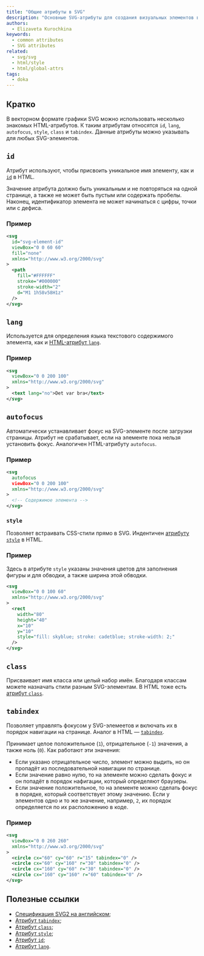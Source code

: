```yaml
---
title: "Общие атрибуты в SVG"
description: "Основные SVG-атрибуты для создания визуальных элементов в вебе."
authors:
  - Elizaveta Kurochkina
keywords:
  - common attributes
  - SVG attributes
related:
  - svg/svg
  - html/style
  - html/global-attrs
tags:
  - doka
---
```


## Кратко

В векторном формате графики SVG можно использовать несколько знакомых HTML-атрибутов. К таким атрибутам относятся `id`, `lang`, `autofocus`, `style`, `class` и `tabindex`. Данные атрибуты можно указывать для любых SVG-элементов.

## `id`

Атрибут используют, чтобы присвоить уникальное имя элементу, как и [`id`](/html/global-attrs/#id) в HTML.

Значение атрибута должно быть уникальным и не повторяться на одной странице, а также не может быть пустым или содержать пробелы. Наконец, идентификатор элемента не может начинаться с цифры, точки или с дефиса.

### Пример

```svg
<svg
  id="svg-element-id"
  viewBox="0 0 60 60"
  fill="none"
  xmlns="http://www.w3.org/2000/svg"
>
  <path
    fill="#FFFFFF"
    stroke="#000000"
    stroke-width="2"
    d="M1 1h58v58H1z"
  />
</svg>
```

## `lang`

Используется для определения языка текстового содержимого элемента, как и [HTML-атрибут `lang`](/html/global-attrs/#lang).

### Пример

```svg
<svg
  viewBox="0 0 200 100"
  xmlns="http://www.w3.org/2000/svg"
>
  <text lang="no">Det var bra</text>
</svg>
```

## `autofocus`

Автоматически устанавливает фокус на SVG-элементе после загрузки страницы. Атрибут не срабатывает, если на элементе пока нельзя установить фокус. Аналогичен HTML-атрибуту `autofocus`.

### Пример

```svg
<svg
  autofocus
  viewBox="0 0 200 100"
  xmlns="http://www.w3.org/2000/svg"
>
  <!-- Содержимое элемента -->
</svg>
```

### `style`

Позволяет встраивать CSS-стили прямо в SVG. Индентичен [атрибуту `style`](/html/global-attrs/#style) в HTML.

### Пример

Здесь в атрибуте `style` указаны значения цветов для заполнения фигуры и для обводки, а также ширина этой обводки.

```svg
<svg
  viewBox="0 0 100 60"
  xmlns="http://www.w3.org/2000/svg"
>
  <rect
    width="80"
    height="40"
    x="10"
    y="10"
    style="fill: skyblue; stroke: cadetblue; stroke-width: 2;"
  />
</svg>
```

## `class`

Присваивает имя класса или целый набор имён. Благодаря классам можете назначать стили разным SVG-элементам. В HTML тоже есть [атрибут `class`](/html/class/).

## `tabindex`

Позволяет управлять фокусом у SVG-элемеетов и включать их в порядок навигации на странице. Аналог в HTML — [`tabindex`](/html/tabindex/).

Принимает целое положительное (`1`), отрицательное (`-1`) значения, а также ноль (`0`). Как работают эти значения:

- Если указано отрицательное число, элемент можно выдить, но он пропадёт из последовательной навигации по странице.
- Если значение равно нулю, то на элементе можно сделать фокус и он попадёт в порядок нафигации, который определяют браузеры.
- Если значение положительное, то на элементе можно сделать фокус в порядке, который соответствует этому значению. Если у элементов одно и то же значение, например, `2`, их порядок определяется по их расположению в коде.

### Пример

```svg
<svg
  viewBox="0 0 260 260"
  xmlns="http://www.w3.org/2000/svg"
>
  <circle cx="60" cy="60" r="15" tabindex="0" />
  <circle cx="60" cy="160" r="30" tabindex="0" />
  <circle cx="160" cy="60" r="30" tabindex="0" />
  <circle cx="160" cy="160" r="60" tabindex="0" />
</svg>
```

## Полезные ссылки

- [Спецификация SVG2 на английском](https://svgwg.org/svg2-draft/struct.html#CommonAttributes);
- [Атрибут `tabindex`](https://developer.mozilla.org/en-US/docs/Web/SVG/Attribute/tabindex);
- [Атрибут `class`](https://developer.mozilla.org/ru/docs/Web/SVG/Attribute/class);
- [Атрибут `style`](https://developer.mozilla.org/en-US/docs/Web/SVG/Attribute/style);
- [Атрибут `id`](https://developer.mozilla.org/ru/docs/Web/SVG/Attribute/id);
- [Атрибут `lang`](https://developer.mozilla.org/ru/docs/Web/SVG/Attribute/lang).

